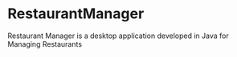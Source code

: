 # RestaurantManager
Restaurant Manager is a desktop application developed in Java for Managing Restaurants
